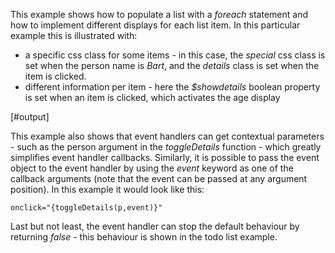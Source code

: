 
This example shows how to populate a list with a *foreach* statement and how to implement different displays for each list item. In this particular example this is illustrated with: 

 + a specific css class for some items - in this case, the *special* css class is set when the person name is *Bart*, and the *details* class is set when the item is clicked.
 + different information per item - here the *$showdetails* boolean property is set when an item is clicked, which activates the age display

[#output]

This example also shows that event handlers can get contextual parameters - such as the person argument in the *toggleDetails* function - which greatly simplifies event handler callbacks. Similarly, it is possible to pass the event object to the event handler by using the *event* keyword as one of the callback arguments (note that the event can be passed at any argument position). In this example it would look like this:

`onclick="{toggleDetails(p,event)}"`  

Last but not least, the event handler can stop the default behaviour by returning *false* - this behaviour is shown in the todo list example.

